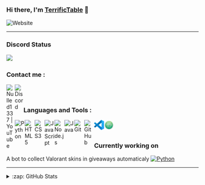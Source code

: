 ### Hi there, I'm [TerrificTable](https://terrifictable.github.io) 👋

![Website](https://img.shields.io/website?label=terrifictable.github.io&style=for-the-badge&url=https%3A%2F%2Fterrifictable.github.io)

---

### Discord Status

<a href="https://discord.com/users/731220487035813989">
<img height="80px" src="https://discord.c99.nl/widget/theme-2/731220487035813989.png" />
</a>

### Contact me :

[<img align="left" alt="Nulled1337 | YouTube" width="22px" src="https://cdn4.iconfinder.com/data/icons/logos-and-brands/512/395_Youtube_logo-128.png" />](https://www.youtube.com/channel/UCZvMGjd_O0JNO6sb25BvguQ)
<a href="https://discord.gg/7Pj2vNhdtD">
<img align="left" alt="Discord" width="23px" src="https://raw.githubusercontent.com/peterthehan/peterthehan/master/assets/discord.svg" />   
</a>
</br>

### Languages and Tools :

[<img align="left" alt="Python" width="26px" src="https://cdn4.iconfinder.com/data/icons/logos-and-brands/512/267_Python_logo-128.png" />](https://www.python.org/)
[<img align="left" alt="HTML5" width="26px" src="https://cdn1.iconfinder.com/data/icons/logotypes/32/badge-html-5-128.png" />](https://www.w3.org/html/)
[<img align="left" alt="CSS3" width="26px" src="https://cdn1.iconfinder.com/data/icons/logotypes/32/badge-css-3-128.png" />](https://www.w3schools.com/css/)
[<img align="left" alt="JavaScript" width="26px" src="https://cdn4.iconfinder.com/data/icons/logos-and-brands/512/187_Js_logo_logos-128.png" />](https://www.javascript.com/)
[<img align="left" alt="Node.js" width="26px" src="https://cdn4.iconfinder.com/data/icons/logos-and-brands/512/233_Node_Js_logo-128.png" />](https://nodejs.org/en/)
[<img align="left" alt="Java" width="26px" src="https://image.flaticon.com/icons/png/128/226/226777.png" />](https://java.com/)
[<img align="left" alt="Git" width="26px" src="https://cdn3.iconfinder.com/data/icons/social-media-2169/24/social_media_social_media_logo_git-128.png" />](https://git-scm.com/)
[<img align="left" alt="GitHub" width="26px" src="https://cdn4.iconfinder.com/data/icons/socialcones/508/Github-128.png" />](https://github.com/)
[<img align="left" alt="Visual Studio Code" width="26px" src="https://raw.githubusercontent.com/github/explore/80688e429a7d4ef2fca1e82350fe8e3517d3494d/topics/visual-studio-code/visual-studio-code.png"/>](https://code.visualstudio.com/)
[<img align="left" alt="Atom" width="26px" src="https://raw.githubusercontent.com/github/explore/80688e429a7d4ef2fca1e82350fe8e3517d3494d/topics/atom/atom.png">]()
<br />
<br />


### Currently working on

A bot to collect Valorant skins in giveaways automaticaly [<img size="12" alt="Python" width="26px" src="https://cdn4.iconfinder.com/data/icons/logos-and-brands/512/267_Python_logo-128.png" />](https://www.python.org/)

---

<details>
  <summary>:zap: GitHub Stats</summary>
</br>
<p align="center">
  <br><br>
  <img src="https://github.com/TerrificTable/github-stats/blob/master/generated/overview.svg">
  <img src="https://github.com/TerrificTable/github-stats/blob/master/generated/languages.svg">
</p>
<br>
<img align="center" alt="Nulled1337's GitHub Stats" src="https://github-readme-stats-eight-pink.vercel.app/api?username=TerrificTable&&show_icons=true&theme=tokyonight&layout=compact" />
</br>
<img align="center" src="https://github-readme-streak-stats.herokuapp.com/?user=TerrificTable&show_icons=true&theme=tokyonight&layout=compact" alt="Nulled1337" />
